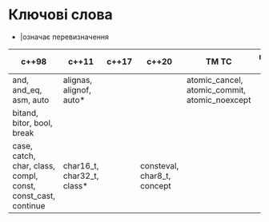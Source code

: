 # Ключові слова

* |означає перевизначення

c++98 | c++11 | c++17 | c++20 | TM TC | reflection TC
--|--|--|---|---|---
and, and_eq, asm, auto|alignas, alignof, auto*|||atomic_cancel, atomic_commit, atomic_noexcept|
bitand, bitor, bool, break |||||
case, catch, char, class, compl, const, const_cast, continue|char16_t, char32_t, class*||consteval, char8_t, concept||




